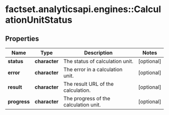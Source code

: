 # factset.analyticsapi.engines::CalculationUnitStatus

## Properties
Name | Type | Description | Notes
------------ | ------------- | ------------- | -------------
**status** | **character** | The status of calculation unit. | [optional] 
**error** | **character** | The error in a calculation unit. | [optional] 
**result** | **character** | The result URL of the calculation. | [optional] 
**progress** | **character** | The progress of the calculation unit. | [optional] 


